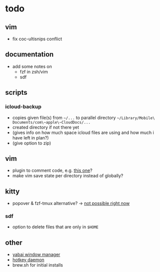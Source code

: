 # todo

## vim

- fix coc-ultisnips conflict

## documentation

- add some notes on
  - fzf in zsh/vim
  - sdf

## scripts

### icloud-backup

- copies given file(s) from `~/...` to parallel directory `~/Library/Mobile\
  Documents/com\~apple\~CloudDocs/...`
- created directory if not there yet
- (gives info on how much space icloud files are using and how much i have left
  in plan?)
- (give option to zip)

## vim

- plugin to comment code, e.g. [this
  one](https://github.com/tomtom/tcomment_vim)?
- make vim save state per directory instead of globally?

## kitty

- popover & fzf-tmux alternative? -> [not possible right
  now](https://github.com/kovidgoyal/kitty/discussions/4018)

### sdf

- option to delete files that are only in `$HOME`

## other

- [yabai window manager](https://github.com/koekeishiya/yabai)
- [hotkey daemon](https://github.com/koekeishiya/skhd)
- brew.sh for initial installs
